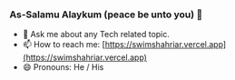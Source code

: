 ### As-Salamu Alaykum (peace be unto you) 👋

- 💬 Ask me about any Tech related topic.
- 📫 How to reach me: [https://swimshahriar.vercel.app](https://swimshahriar.vercel.app)
- 😄 Pronouns: He / His

<br/>

<!-- <img src="https://github-readme-stats.vercel.app/api?username=swimshahriar&show_icons=true&include_all_commits=true&title_color=ffffff&icon_color=4071F4&text_color=daf7dc&bg_color=0000" /> -->






<!-- 
- 🌱 I’m currently learning React-Native.
- 🔭 I’m currently working on MERN stack.
- 👯 I’m looking to collaborate on ...
- 🤔 I’m looking for help with ...
- ⚡ Fun fact: ...
-->
